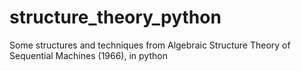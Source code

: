 # structure_theory_python
Some structures and techniques from Algebraic Structure Theory of Sequential Machines (1966), in python
